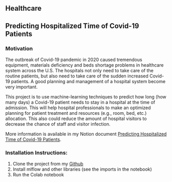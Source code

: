 ## Healthcare 
## Predicting Hospitalized Time of Covid-19 Patients

### Motivation
The outbreak of Covid-19 pandemic in 2020 caused tremendous equipment, materials deficiency and beds shortage problems in healthcare system across the U.S. The hospitals not only need to take care of the routine patients, but also need to take care of the sudden increased Covid-19 patients. A good planning and management of a hospital system become very important. 

This project is to use machine-learning techniques to predict how long (how many days) a Covid-19 patient needs to stay in a hospital at the time of admission. This will help hospital professionals to make an optimized planning for patient treatment and resources (e.g., room, bed, etc.) allocation. This also could reduce the amount of hospital visitors to decrease the chance of staff and visitor infection.

More information is available in my Notion document [Predicting Hospitalized Time of Covid-19 Patients]().

### Installation Instructions:
1. Clone the project from my [Github](https://github.com/parthamehta123/Predicting-Length-OfStay-Of-Patient-In-a-Hospital)
2. Install mlflow and other libraries (see the imports in the notebook)
3. Run the Colab notebook
